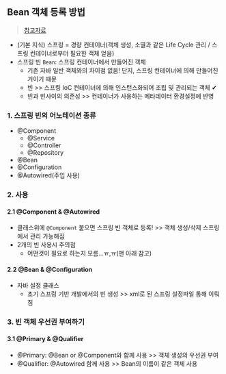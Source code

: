 ## Bean 객체 등록 방법
> [참고자료](https://cbw1030.tistory.com/54)
- (기본 지식) 스프링 = 경량 컨테이너(객체 생성, 소멸과 같은 Life Cycle 관리 / 스프링 컨테이너로부터 필요한 객체 얻음)
- 스프링 빈 `Bean`: 스프링 컨테이너에서 만들어진 객체
  - 기존 자바 일반 객체와의 차이점 없음! 단지, 스프링 컨테이너에 의해 만들어진거이기 때문
  - 빈 >> 스프링 IoC 컨테이너에 의해 인스턴스화되어 조립 및 관리되는 객체 ✔
  - 빈과 빈사이의 의존성 >> 컨테이너가 사용하는 메타데이터 환경설정에 반영

### 1. 스프링 빈의 어노테이션 종류
- @Component
  - @Service
  - @Controller
  - @Repository
- @Bean
- @Configuration
- @Autowired(주입 사용)

### 2. 사용
#### 2.1 @Component & @Autowired
- 클래스위에 `@Component` 붙으면 스프링 빈 객체로 등록! >> 객체 생성/삭제 스프링에서 관리 가능해짐
- 2개의 빈 사용시 주의점
  - 어떤것이 필요로 하는지 모름...ㅠ,ㅠ(맨 아래 참고)

#### 2.2 @Bean & @Configuration
- 자바 설정 클래스
  - 초기 스프링 기반 개발에서의 빈 생성 >> xml로 된 스프링 설정파일 통해 이뤄짐

### 3. 빈 객체 우선권 부여하기
#### 3.1 @Primary & @Qualifier
- @Primary: @Bean or @Component와 함께 사용 >> 객체 생성의 우선권 부여
- @Qualifier: @Autowired 함께 사용 >> Bean의 이름이 같은 객체 사용

